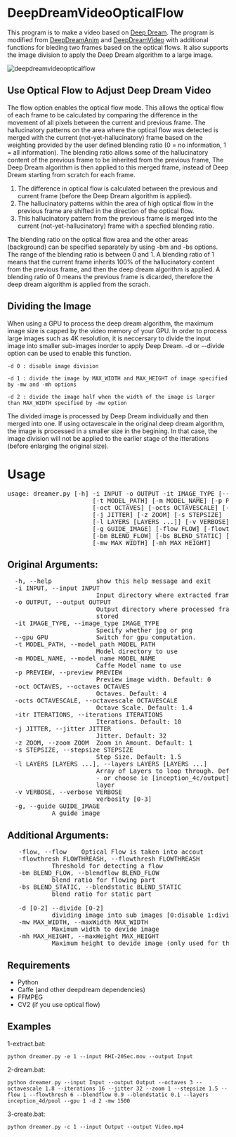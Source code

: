 # DeepDreamVideoOpticalFlow

This program is to make a video based on [Deep Dream](https://github.com/google/deepdream).
The program is modified from [DeepDreamAnim](https://github.com/samim23/DeepDreamAnim) and [DeepDreamVideo](https://github.com/graphific/DeepDreamVideo) with additional functions for bleding two frames based on the optical flows. It also supports the image division to apply the Deep Dream algorithm to a large image.


![deepdreamvideoopticalflow](http://imgur.com/eYHcs1h "deep dream video sample")



## Use Optical Flow to Adjust Deep Dream Video

The flow option enables the optical flow mode. This allows the optical flow of each frame to be calculated by comparing the difference in the movement of all pixels between the current and previous frame. The hallucinatory patterns on the area where the optical flow was detected is merged with the current (not-yet-hallucinatory) frame based on the weighting provided by the user defined blending ratio (0 = no information, 1 = all information). The blending ratio allows some of the hallucinatory content of the previous frame to be inherited from the previous frame, The Deep Dream algorithm is then applied to this merged frame, instead of Deep Dream starting from scratch for each frame. 

1) The difference in optical flow is calculated between the previous and current frame (before the Deep Dream algorithm is applied). 
2) The hallucinatory patterns within the area of high optical flow in the previous frame are shifted in the direction of the optical flow.
3) This hallucinatory pattern from the previous frame is merged into the current (not-yet-hallucinatory) frame with a specfied blending ratio. 
 
The blending ratio on the optical flow area and the other areas (background) can be specified separately by using -bm and -bs options. The range of the blending ratio is between 0 and 1. A blending ratio of 1 means that the current frame inherits 100% of the hallucinatory content from the previous frame, and then the deep dream algorithm is applied. A blending ratio of 0 means the previous frame is dicarded, therefore the deep dream algorithm is applied from the scrach. 


## Dividing the Image

When using a GPU to process the deep dream algorithm, the maximum image size is capped by the video memory of your GPU.
In order to process large images such as 4K resolution, it is neccersary to divide the input image into smaller sub-images inorder to apply Deep Dream.
-d or --divide option can be used to enable this function.

`-d 0 : disable image division`

`-d 1 : divide the image by MAX_WIDTH and MAX_HEIGHT of image specified by -mw and -mh options`

`-d 2 : divide the image half when the width of the image is larger than MAX_WIDTH specified by -mw option`


The divided image is processed by Deep Dream individually and then merged into one.
If using octavescale in the original deep dream algorithm, the image is processed in a smaller size in the begining.
In that case, the image division will not be applied to the earlier stage of the itterations (before enlarging the original size).

# Usage

<pre>usage: dreamer.py [-h] -i INPUT -o OUTPUT -it IMAGE_TYPE [--gpu GPU]
                       [-t MODEL_PATH] [-m MODEL_NAME] [-p PREVIEW]
                       [-oct OCTAVES] [-octs OCTAVESCALE] [-itr ITERATIONS]
                       [-j JITTER] [-z ZOOM] [-s STEPSIZE]
                       [-l LAYERS [LAYERS ...]] [-v VERBOSE]
                       [-g GUIDE_IMAGE] [-flow FLOW] [-flowthresh FLOWTHREASH]
                       [-bm BLEND_FLOW] [-bs BLEND_STATIC] [-d DEVIDE_MODE]
                       [-mw MAX_WIDTH] [-mh MAX_HEIGHT]
</pre>       

## Original Arguments:
<pre>
  -h, --help            show this help message and exit
  -i INPUT, --input INPUT
                        Input directory where extracted frames are stored
  -o OUTPUT, --output OUTPUT
                        Output directory where processed frames are to be
                        stored
  -it IMAGE_TYPE, --image_type IMAGE_TYPE
                        Specify whether jpg or png
  --gpu GPU             Switch for gpu computation.
  -t MODEL_PATH, --model_path MODEL_PATH
                        Model directory to use
  -m MODEL_NAME, --model_name MODEL_NAME
                        Caffe Model name to use
  -p PREVIEW, --preview PREVIEW
                        Preview image width. Default: 0
  -oct OCTAVES, --octaves OCTAVES
                        Octaves. Default: 4
  -octs OCTAVESCALE, --octavescale OCTAVESCALE
                        Octave Scale. Default: 1.4
  -itr ITERATIONS, --iterations ITERATIONS
                        Iterations. Default: 10
  -j JITTER, --jitter JITTER
                        Jitter. Default: 32
  -z ZOOM, --zoom ZOOM  Zoom in Amount. Default: 1
  -s STEPSIZE, --stepsize STEPSIZE
                        Step Size. Default: 1.5
  -l LAYERS [LAYERS ...], --layers LAYERS [LAYERS ...]
                        Array of Layers to loop through. Default: [customloop]
                        - or choose ie [inception_4c/output] for that single
                        layer
  -v VERBOSE, --verbose VERBOSE
                        verbosity [0-3]
  -g, --guide GUIDE_IMAGE
			A guide image
</pre>
## Additional Arguments:
<pre>
   -flow, --flow	Optical Flow is taken into accout
   -flowthresh FLOWTHREASH, --flowthresh FLOWTHREASH
			Threshold for detecting a flow
   -bm BLEND_FLOW, --blendflow BLEND_FLOW
			blend ratio for flowing part
   -bs BLEND_STATIC, --blendstatic BLEND_STATIC
			blend ratio for static part

   -d [0-2] --divide [0-2]
			dividing image into sub images [0:disable 1:dividing to maxWidth, maxHeight 2:dividing half if width exceeds maxWidth]
   -mw MAX_WIDTH, --maxWidth MAX_WIDTH
			Maximum width to devide image
   -mh MAX_HEIGHT, --maxHeight MAX_HEIGHT
			Maximum height to devide image (only used for the divide mode 1)
</pre>

## Requirements

- Python
- Caffe (and other deepdream dependencies)
- FFMPEG
- CV2 (if you use optical flow)



## Examples
 1-extract.bat:
 
`python dreamer.py -e 1 --input RHI-20Sec.mov --output Input`

 2-dream.bat:

`python dreamer.py --input Input --output Output --octaves 3 --octavescale 1.8 --iterations 16 --jitter 32 --zoom 1 --stepsize 1.5 --flow 1 --flowthresh 6 --blendflow 0.9 --blendstatic 0.1 --layers inception_4d/pool --gpu 1 -d 2 -mw 1500`

 3-create.bat:

`python dreamer.py -c 1 --input Output --output Video.mp4`
